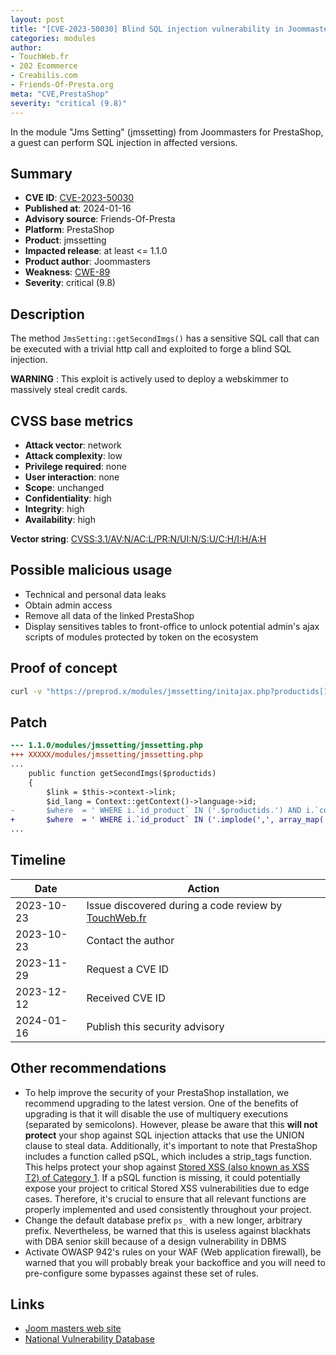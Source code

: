 ```yaml
---
layout: post
title: "[CVE-2023-50030] Blind SQL injection vulnerability in Joommasters - Jms Setting module for PrestaShop"
categories: modules
author:
- TouchWeb.fr
- 202 Ecommerce
- Creabilis.com
- Friends-Of-Presta.org
meta: "CVE,PrestaShop"
severity: "critical (9.8)"
---
```



In the module "Jms Setting" (jmssetting) from Joommasters for PrestaShop, a guest can perform SQL injection in affected versions.

## Summary

* **CVE ID**: [CVE-2023-50030](https://cve.mitre.org/cgi-bin/cvename.cgi?name=CVE-2023-50030)
* **Published at**: 2024-01-16
* **Advisory source**: Friends-Of-Presta
* **Platform**: PrestaShop
* **Product**: jmssetting
* **Impacted release**: at least <= 1.1.0
* **Product author**: Joommasters
* **Weakness**: [CWE-89](https://cwe.mitre.org/data/definitions/89.html)
* **Severity**: critical (9.8)

## Description

The method `JmsSetting::getSecondImgs()` has a sensitive SQL call that can be executed with a trivial http call and exploited to forge a blind SQL injection.

**WARNING** : This exploit is actively used to deploy a webskimmer to massively steal credit cards.

## CVSS base metrics

* **Attack vector**: network
* **Attack complexity**: low
* **Privilege required**: none
* **User interaction**: none
* **Scope**: unchanged
* **Confidentiality**: high
* **Integrity**: high
* **Availability**: high

**Vector string**: [CVSS:3.1/AV:N/AC:L/PR:N/UI:N/S:U/C:H/I:H/A:H](https://nvd.nist.gov/vuln-metrics/cvss/v3-calculator?vector=AV:N/AC:L/PR:N/UI:N/S:U/C:H/I:H/A:H)

## Possible malicious usage

* Technical and personal data leaks
* Obtain admin access
* Remove all data of the linked PrestaShop
* Display sensitives tables to front-office to unlock potential admin's ajax scripts of modules protected by token on the ecosystem

## Proof of concept

```bash
curl -v "https://preprod.x/modules/jmssetting/initajax.php?productids[1]=1);select(0x73656C65637420736C656570283432293B)INTO@a;prepare`b`from@a;execute`b`;--"
```

## Patch

```diff
--- 1.1.0/modules/jmssetting/jmssetting.php
+++ XXXXX/modules/jmssetting/jmssetting.php
...
	public function getSecondImgs($productids)
	{
		$link = $this->context->link;
		$id_lang = Context::getContext()->language->id;
-		$where  = ' WHERE i.`id_product` IN ('.$productids.') AND i.`cover`=0';
+		$where  = ' WHERE i.`id_product` IN ('.implode(',', array_map('intval', explode(',', $productids))).') AND i.`cover`=0';
...
```

## Timeline

| Date | Action |
|--|--|
| 2023-10-23 | Issue discovered during a code review by [TouchWeb.fr](https://www.touchweb.fr) |
| 2023-10-23 | Contact the author |
| 2023-11-29 | Request a CVE ID |
| 2023-12-12 | Received CVE ID |
| 2024-01-16 | Publish this security advisory |

## Other recommendations

* To help improve the security of your PrestaShop installation, we recommend upgrading to the latest version. One of the benefits of upgrading is that it will disable the use of multiquery executions (separated by semicolons). However, please be aware that this **will not protect** your shop against SQL injection attacks that use the UNION clause to steal data. Additionally, it's important to note that PrestaShop includes a function called pSQL, which includes a strip_tags function. This helps protect your shop against [Stored XSS (also known as XSS T2) of Category 1](https://security.friendsofpresta.org/modules/2023/02/07/stored-xss.html). If a pSQL function is missing, it could potentially expose your project to critical Stored XSS vulnerabilities due to edge cases. Therefore, it's crucial to ensure that all relevant functions are properly implemented and used consistently throughout your project.
* Change the default database prefix `ps_` with a new longer, arbitrary prefix. Nevertheless, be warned that this is useless against blackhats with DBA senior skill because of a design vulnerability in DBMS
* Activate OWASP 942's rules on your WAF (Web application firewall), be warned that you will probably break your backoffice and you will need to pre-configure some bypasses against these set of rules.

## Links

* [Joom masters web site](https://www.joommasters.com/)
* [National Vulnerability Database](https://nvd.nist.gov/vuln/detail/CVE-2023-50030)
